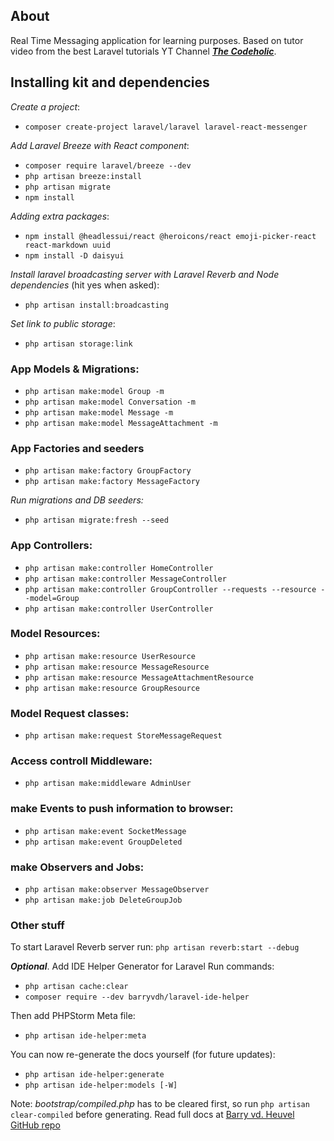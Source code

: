 ## About

Real Time Messaging application for learning purposes. Based on tutor video from the best Laravel tutorials YT Channel
**_[The Codeholic](https://www.youtube.com/@TheCodeholic)_**.

## Installing kit and dependencies

_Create a project_:
* `composer create-project laravel/laravel laravel-react-messenger`

_Add Laravel Breeze with React component_:
* `composer require laravel/breeze --dev`
* `php artisan breeze:install`
* `php artisan migrate`
* `npm install`

_Adding extra packages_:
* `npm install @headlessui/react @heroicons/react emoji-picker-react react-markdown uuid`
* `npm install -D daisyui`

_Install laravel broadcasting server with Laravel Reverb and Node dependencies_ (hit yes when asked):
* `php artisan install:broadcasting`

_Set link to public storage_:
* `php artisan storage:link`

### App Models & Migrations:
* `php artisan make:model Group -m`
* `php artisan make:model Conversation -m`
* `php artisan make:model Message -m`
* `php artisan make:model MessageAttachment -m`

### App Factories and seeders
* `php artisan make:factory GroupFactory`
* `php artisan make:factory MessageFactory`

_Run migrations and DB seeders:_
* `php artisan migrate:fresh --seed`

### App Controllers:
* `php artisan make:controller HomeController`
* `php artisan make:controller MessageController`
* `php artisan make:controller GroupController --requests --resource --model=Group`
* `php artisan make:controller UserController`

### Model Resources:
* `php artisan make:resource UserResource`
* `php artisan make:resource MessageResource`
* `php artisan make:resource MessageAttachmentResource`
* `php artisan make:resource GroupResource`

### Model Request classes:
* `php artisan make:request StoreMessageRequest`

### Access controll Middleware:
* `php artisan make:middleware AdminUser`

### make Events to push information to browser:
* `php artisan make:event SocketMessage`
* `php artisan make:event GroupDeleted`


### make Observers and Jobs:
* `php artisan make:observer MessageObserver`
* `php artisan make:job DeleteGroupJob`

### Other stuff

To start Laravel Reverb server run:
`php artisan reverb:start --debug`

**_Optional_**. Add IDE Helper Generator for Laravel
Run commands:
* `php artisan cache:clear`
* `composer require --dev barryvdh/laravel-ide-helper`

Then add PHPStorm Meta file:
* `php artisan ide-helper:meta`

You can now re-generate the docs yourself (for future updates):
* `php artisan ide-helper:generate`
* `php artisan ide-helper:models [-W]`

Note: _bootstrap/compiled.php_ has to be cleared first, so run `php artisan clear-compiled` before generating.
Read full docs at [Barry vd. Heuvel GitHub repo](https://github.com/barryvdh/laravel-ide-helper)
